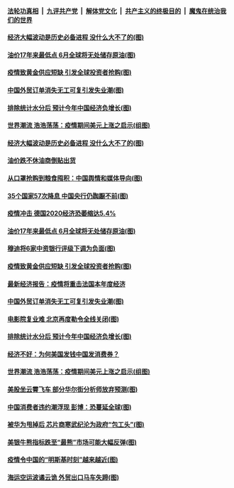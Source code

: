 ####  [法轮功真相](../../../../basic/blob/master/README.md?t=03310931) &nbsp;|&nbsp; [九评共产党](../../../../9ping.md/blob/master/README.md?t=03310931) &nbsp;|&nbsp; [解体党文化](../../../../jtdwh.md/blob/master/README.md?t=03310931)  &nbsp;|&nbsp; [共产主义的终极目的](../../../../gczydzjmd.md/blob/master/README.md?t=03310931) &nbsp;|&nbsp; [魔鬼在统治我们的世界](../../../../mgztzwmdsj.md/blob/master/README.md?t=03310931) 

#### [经济大幅波动是历史必备进程 没什么大不了的(图)](../pages/p5/928074.md?t=03310931) 

#### [油价17年来最低点 6月全球将无处储存原油(图)](../pages/p5/928039.md?t=03310931) 

#### [疫情致黄金供应短缺 引发全球投资者抢购(图)](../pages/p5/928035.md?t=03310931) 

#### [中国外贸订单消失无工可复引发失业潮(图)](../pages/p5/928024.md?t=03310931) 

#### [排除统计水分后 预计今年中国经济负增长(图)](../pages/p5/927982.md?t=03310931) 

#### [世界潮流 浩浩荡荡：疫情期间美元上涨之启示(组图)](../pages/p5/927974.md?t=03310931) 

#### [经济大幅波动是历史必备进程 没什么大不了的(图)](../pages/p5/928074.md?t=03310931) 

#### [油价跌不休油商倒贴出货](../pages/p5/928086.md?t=03310931) 

#### [从口罩抢购到粮食囤积：中国舆情和媒体导向(图)](../pages/p5/928081.md?t=03310931) 

#### [35个国家57次降息 中国央行仍踟蹰不前(图)](../pages/p5/928047.md?t=03310931) 

#### [疫情冲击 德国2020经济恐萎缩达5.4%](../pages/p5/928043.md?t=03310931) 

#### [油价17年来最低点 6月全球将无处储存原油(图)](../pages/p5/928039.md?t=03310931) 

#### [穆迪将6家中资银行评级下调为负面(图)](../pages/p5/928037.md?t=03310931) 

#### [疫情致黄金供应短缺 引发全球投资者抢购(图)](../pages/p5/928035.md?t=03310931) 

#### [最新经济报告：疫情将重击法国本年度经济](../pages/p5/928033.md?t=03310931) 

#### [中国外贸订单消失无工可复引发失业潮(图)](../pages/p5/928024.md?t=03310931) 

#### [电影院复业难 北京再度勒令全线关闭(图)](../pages/p5/928031.md?t=03310931) 

#### [排除统计水分后 预计今年中国经济负增长(图)](../pages/p5/927982.md?t=03310931) 

#### [经济不好：为何美国发钱中国发消费券？](../pages/p5/927964.md?t=03310931) 

#### [世界潮流 浩浩荡荡：疫情期间美元上涨之启示(组图)](../pages/p5/927974.md?t=03310931) 

#### [美股坐云霄飞车 部分华尔街分析师放弃预测(图)](../pages/p5/927986.md?t=03310931) 

#### [中国消费者违约潮浮现 彭博：恐蔓延全球(图)](../pages/p5/927983.md?t=03310931) 

#### [被华为甩掉后 芯片商寒武纪沦为政府“包工头”(图)](../pages/p5/927967.md?t=03310931) 

#### [美银牛熊指标跌至“最熊”市场可能大幅反弹(图)](../pages/p5/927963.md?t=03310931) 

#### [疫情令中国的“明斯基时刻”越来越近(图)](../pages/p5/927962.md?t=03310931) 

#### [海运空运波谲云诡 外贸出口马车失蹄(图)](../pages/p5/927936.md?t=03310931) 

